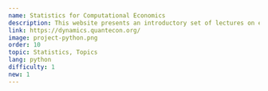 ```yaml
---
name: Statistics for Computational Economics
description: This website presents an introductory set of lectures on economic dynamics.
link: https://dynamics.quantecon.org/
image: project-python.png
order: 10
topic: Statistics, Topics
lang: python
difficulty: 1
new: 1
---
```

